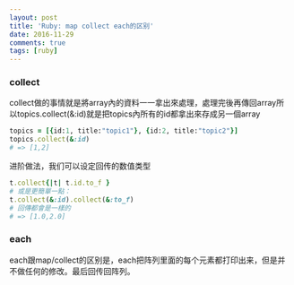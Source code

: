 ```yaml
---
layout: post
title: 'Ruby: map collect each的区别'
date: 2016-11-29
comments: true
tags: [ruby]
---
```


### collect

collect做的事情就是將array內的資料一一拿出來處理，處理完後再傳回array所以topics.collect(&:id)就是把topics內所有的id都拿出來存成另一個array

```ruby
topics = [{id:1, title:"topic1"}, {id:2, title:"topic2"}]
topics.collect(&:id)
# => [1,2]
```

进阶做法，我们可以设定回传的数值类型

```ruby
t.collect{|t| t.id.to_f }
# 或是更簡單一點：
t.collect(&:id).collect(&:to_f)
# 回傳都會是一樣的
# => [1.0,2.0]
```

### each

each跟map/collect的区别是，each把阵列里面的每个元素都打印出来，但是并不做任何的修改。最后回传回阵列。
